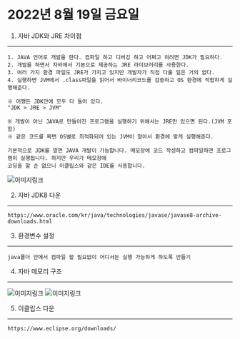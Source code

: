 # 2022년 8월 19일 금요일

1. 자바 JDK와 JRE 차이점
---
    1. JAVA 언어로 개발을 한다. 컴파일 하고 디버깅 하고 어쩌고 하려면 JDK가 필요하다.
    2. 개발을 하면서 자바에서 기본으로 제공하는 JRE 라이브러리를 사용한다.
    3. 여러 가지 환경 파일도 JRE가 가지고 있지만 개발자가 직접 다룰 일은 거의 없다.
    4. 실행하면 JVM에서 .class파일을 읽어서 바이너리코드를 검증하고 OS 환경에 적합하게 실행해준다.

    ※ 어쨌든 JDK안에 모두 다 들어 있다.
    "JDK > JRE > JVM"

    ※ 개발이 아닌 JAVA로 만들어진 프로그램을 실행하기 위해서는 JRE만 있으면 된다.(JVM 포함)
    ※ 같은 코드를 짜면 OS별로 최적화되어 있는 JVM이 알아서 환경에 맞게 실행해준다.

    기본적으로 JDK를 깔면 JAVA 개발이 가능합니다. 메모장에 코드 작성하고 컴파일하면 프로그램이 실행됩니다. 하지만 우리가 메모장에
    코딩을 할 순 없으니 이클립스와 같은 IDE를 사용합니다.

![이미지링크](https://dthumb-phinf.pstatic.net/?src=%22https%3A%2F%2Fblog.kakaocdn.net%2Fdn%2Fd1gYvX%2FbtqAiXbOybR%2FITzib2xhpHXYCReizDW0X0%2Fimg.png%22&type=cafe_wa800)


2. 자바 JDK8 다운
---
    https://www.oracle.com/kr/java/technologies/javase/javase8-archive-downloads.html


3. 환경변수 설정 
---
    java폴더 안에서 컴파일 할 필요없이 어디서든 실행 가능하게 하도록 만들기


4. 자바 메모리 구조 
---
![이미지링크](https://dthumb-phinf.pstatic.net/?src=%22http%3A%2F%2Fcafeptthumb3.phinf.naver.net%2F20130524_83%2Fzeroday7_1369363867407vYoPA_PNG%2Fjvm_exe.PNG%3Ftype%3Dw740%22&type=cafe_wa740)
![이미지링크](https://dthumb-phinf.pstatic.net/?src=%22http%3A%2F%2Fcafeptthumb1.phinf.naver.net%2F20130524_115%2Fzeroday7_1369364459450INoTP_PNG%2Fjvm_struct.PNG%3Ftype%3Dw740%22&type=cafe_wa740)


5. 이클립스 다운
---
    https://www.eclipse.org/downloads/


